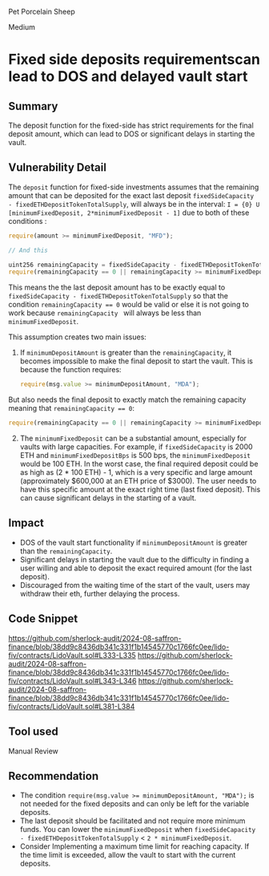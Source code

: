 Pet Porcelain Sheep

Medium

# Fixed side deposits requirementscan lead to DOS and delayed vault start

## Summary

The deposit function for the fixed-side has strict requirements for the final deposit amount, which can lead to DOS or significant delays in starting the vault.

## Vulnerability Detail

The `deposit` function for fixed-side investments assumes that the remaining amount that can be deposited for the exact last deposit `fixedSideCapacity - fixedETHDepositTokenTotalSupply`,  will always be in the interval: `I = {0} U [minimumFixedDeposit, 2*minimumFixedDeposit - 1]`  due to both of these conditions :
```js
require(amount >= minimumFixedDeposit, "MFD");

// And this 

uint256 remainingCapacity = fixedSideCapacity - fixedETHDepositTokenTotalSupply - amount; 
require(remainingCapacity == 0 || remainingCapacity >= minimumFixedDeposit, "RC");
```

This means the the last deposit amount has to be exactly equal to `fixedSideCapacity - fixedETHDepositTokenTotalSupply` so that the condition `remainingCapacity == 0` would be valid or else it is not going to work because `remainingCapacity ` will always be less than `minimumFixedDeposit`.

This assumption creates two main issues:

1. If `minimumDepositAmount` is greater than the `remainingCapacity`, it becomes impossible to make the final deposit to start the vault. This is because the function requires:
   ```js
   require(msg.value >= minimumDepositAmount, "MDA");
   ```

But also needs the final deposit to exactly match the remaining capacity meaning that `remainingCapacity == 0`:
   ```js
require(remainingCapacity == 0 || remainingCapacity >= minimumFixedDeposit, "RC");
   ```

2. The `minimumFixedDeposit` can be a substantial amount, especially for vaults with large capacities. For example, if `fixedSideCapacity` is 2000 ETH and `minimumFixedDepositBps` is 500 bps, the `minimumFixedDeposit` would be 100 ETH. In the worst case, the final required deposit could be as high as (2 * 100 ETH) - 1, which is a very specific and large amount (approximately $600,000 at an ETH price of $3000). The user needs to have this specific amount at the exact right time (last fixed deposit). This can cause significant delays in the starting of a vault.

## Impact

- DOS of the vault start functionality if `minimumDepositAmount` is greater than the `remainingCapacity`.
- Significant delays in starting the vault due to the difficulty in finding a user willing and able to deposit the exact required amount (for the last deposit).
- Discouraged from the waiting time of the start of the vault, users may withdraw their eth, further delaying the process.

## Code Snippet

https://github.com/sherlock-audit/2024-08-saffron-finance/blob/38dd9c8436db341c331f1b14545770c1766fc0ee/lido-fiv/contracts/LidoVault.sol#L333-L335
https://github.com/sherlock-audit/2024-08-saffron-finance/blob/38dd9c8436db341c331f1b14545770c1766fc0ee/lido-fiv/contracts/LidoVault.sol#L343-L346
https://github.com/sherlock-audit/2024-08-saffron-finance/blob/38dd9c8436db341c331f1b14545770c1766fc0ee/lido-fiv/contracts/LidoVault.sol#L381-L384

## Tool used

Manual Review

## Recommendation

- The condition `require(msg.value >= minimumDepositAmount, "MDA");` is not needed for the fixed deposits and can only be left for the variable deposits. 
- The last deposit should be facilitated and not require more minimum funds. You can lower the `minimumFixedDeposit` when `fixedSideCapacity - fixedETHDepositTokenTotalSupply` < `2 * minimumFixedDeposit`.
- Consider Implementing a maximum time limit for reaching capacity. If the time limit is exceeded, allow the vault to start with the current deposits.


